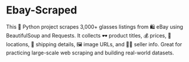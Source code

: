 # Ebay-Scraped
This 🐍 Python project scrapes 3,000+ glasses listings from 🛍️ eBay using BeautifulSoup and Requests. It collects 🕶️ product titles, 💰 prices, 📍 locations, 🚚 shipping details, 🖼️ image URLs, and 🧑‍💼 seller info. Great for practicing large-scale web scraping and building real-world datasets.
